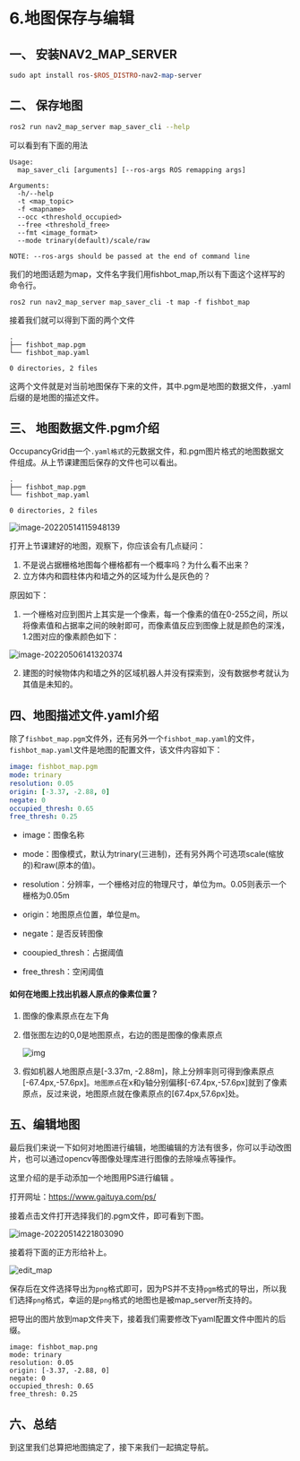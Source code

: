 # 6.地图保存与编辑

## 一、 安装NAV2_MAP_SERVER

```perl
sudo apt install ros-$ROS_DISTRO-nav2-map-server
```

## 二、 保存地图

```bash
ros2 run nav2_map_server map_saver_cli --help
```

可以看到有下面的用法

```shell
Usage:
  map_saver_cli [arguments] [--ros-args ROS remapping args]
 
Arguments:
  -h/--help
  -t <map_topic>
  -f <mapname>
  --occ <threshold_occupied>
  --free <threshold_free>
  --fmt <image_format>
  --mode trinary(default)/scale/raw
 
NOTE: --ros-args should be passed at the end of command line
```

我们的地图话题为map，文件名字我们用fishbot_map,所以有下面这个这样写的命令行。

```shell
ros2 run nav2_map_server map_saver_cli -t map -f fishbot_map
```

接着我们就可以得到下面的两个文件

```shell
.
├── fishbot_map.pgm
└── fishbot_map.yaml
 
0 directories, 2 files
```

这两个文件就是对当前地图保存下来的文件，其中.pgm是地图的数据文件，.yaml后缀的是地图的描述文件。



## 三、 地图数据文件.pgm介绍

OccupancyGrid由一个`.yaml格式`的元数据文件，和.pgm图片格式的地图数据文件组成。从上节课建图后保存的文件也可以看出。

```
.
├── fishbot_map.pgm
└── fishbot_map.yaml

0 directories, 2 files
```



![image-20220514115948139](6.%E5%9C%B0%E5%9B%BE%E4%BF%9D%E5%AD%98%E4%B8%8E%E7%BC%96%E8%BE%91/imgs/image-20220514115948139.png)

打开上节课建好的地图，观察下，你应该会有几点疑问：

1. 不是说占据栅格地图每个栅格都有一个概率吗？为什么看不出来？
2. 立方体内和圆柱体内和墙之外的区域为什么是灰色的？

原因如下：

1. 一个栅格对应到图片上其实是一个像素，每一个像素的值在0-255之间，所以将像素值和占据率之间的映射即可，而像素值反应到图像上就是颜色的深浅，1.2图对应的像素颜色如下：

![image-20220506141320374](6.%E5%9C%B0%E5%9B%BE%E4%BF%9D%E5%AD%98%E4%B8%8E%E7%BC%96%E8%BE%91/imgs/image-20220506141320374.png)

2. 建图的时候物体内和墙之外的区域机器人并没有探索到，没有数据参考就认为其值是未知的。

## 四、地图描述文件.yaml介绍

除了`fishbot_map.pgm`文件外，还有另外一个`fishbot_map.yaml`的文件，`fishbot_map.yaml`文件是地图的配置文件，该文件内容如下：

```yaml
image: fishbot_map.pgm
mode: trinary
resolution: 0.05
origin: [-3.37, -2.88, 0]
negate: 0
occupied_thresh: 0.65
free_thresh: 0.25
```

- image：图像名称

- mode：图像模式，默认为trinary(三进制)，还有另外两个可选项scale(缩放的)和raw(原本的值)。

- resolution：分辨率，一个栅格对应的物理尺寸，单位为m。0.05则表示一个栅格为0.05m

- origin：地图原点位置，单位是m。


- negate：是否反转图像

- cooupied_thresh：占据阈值

- free_thresh：空闲阈值

#### 如何在地图上找出机器人原点的像素位置？

  1. 图像的像素原点在左下角

  2. 借张图左边的0,0是地图原点，右边的图是图像的像素原点

     ![img](6.%E5%9C%B0%E5%9B%BE%E4%BF%9D%E5%AD%98%E4%B8%8E%E7%BC%96%E8%BE%91/imgs/watermark,type_ZmFuZ3poZW5naGVpdGk,shadow_10,text_aHR0cHM6Ly9ibG9nLmNzZG4ubmV0L3o4MjQwNzQ5ODl5,size_16,color_FFFFFF,t_70.png)

3. 假如机器人地图原点是[-3.37m, -2.88m]，除上分辨率则可得到像素原点[-67.4px,-57.6px]。`地图原点`在x和y轴分别偏移[-67.4px,-57.6px]就到了像素原点，反过来说，地图原点就在像素原点的[67.4px,57.6px]处。

## 五、编辑地图

最后我们来说一下如何对地图进行编辑，地图编辑的方法有很多，你可以手动改图片，也可以通过opencv等图像处理库进行图像的去除噪点等操作。

这里介绍的是手动添加一个地图用PS进行编辑 。

打开网址：https://www.gaituya.com/ps/

接着点击文件打开选择我们的.pgm文件，即可看到下图。

![image-20220514221803090](6.%E5%9C%B0%E5%9B%BE%E4%BF%9D%E5%AD%98%E4%B8%8E%E7%BC%96%E8%BE%91/imgs/image-20220514221803090.png)

接着将下面的正方形给补上。

![edit_map](6.%E5%9C%B0%E5%9B%BE%E4%BF%9D%E5%AD%98%E4%B8%8E%E7%BC%96%E8%BE%91/imgs/edit_map.gif)

保存后在文件选择导出为`png`格式即可，因为PS并不支持`pgm`格式的导出，所以我们选择`png`格式，幸运的是`png`格式的地图也是被map_server所支持的。

把导出的图片放到map文件夹下，接着我们需要修改下yaml配置文件中图片的后缀。

```
image: fishbot_map.png
mode: trinary
resolution: 0.05
origin: [-3.37, -2.88, 0]
negate: 0
occupied_thresh: 0.65
free_thresh: 0.25
```

## 六、总结

到这里我们总算把地图搞定了，接下来我们一起搞定导航。

